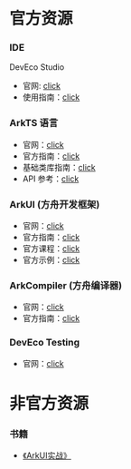 # 官方资源

### IDE
DevEco Studio
- 官网: [click](https://developer.huawei.com/consumer/cn/deveco-studio/)
- 使用指南：[click](https://developer.huawei.com/consumer/cn/doc/harmonyos-guides-V2/devecostudio_userguide-0000001054619202-V2)

### ArkTS 语言
- 官网：[click](https://developer.huawei.com/consumer/cn/arkts/)
- 官方指南：[click](https://developer.huawei.com/consumer/cn/doc/harmonyos-guides-V2/arkts-basics-0000001454809260-V2)
- 基础类库指南：[click](https://developer.huawei.com/consumer/cn/doc/harmonyos-guides-V2/1_3arkts_u8bed_u8a00_u57fa_u7840_u7c7b_u5e93-0000001632530086-V2)
- API 参考：[click](https://developer.huawei.com/consumer/cn/doc/harmonyos-references-V2/syscap-0000001408089368-V2?catalogVersion=V2)

### ArkUI (方舟开发框架)
- 官网：[click](https://developer.huawei.com/consumer/cn/arkui/)
- 官方指南：[click](https://developer.huawei.com/consumer/cn/doc/harmonyos-guides-V2/arkui-overview-0000001532577181-V2)
- 官方课程：[click](https://developer.huawei.com/consumer/cn/training/)
- 官方示例：[click](https://developer.huawei.com/consumer/cn/hmos/samples?catalogVersion=V2)

### ArkCompiler (方舟编译器)
- 官网：[click](https://developer.huawei.com/consumer/cn/arkcompiler/)
- 官方指南：[click](https://gitee.com/openharmony/docs/blob/master/zh-cn/device-dev/subsystems/subsys-arkcompiler-guide.md)

### DevEco Testing
- 官网：[click](https://devecoservice.harmonyos.com/#deveco-testing)

# 非官方资源

### 书籍
- [《ArkUI实战》](https://www.arkui.club/)
